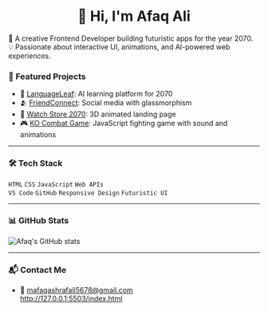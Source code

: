 <h1 align="center">👋 Hi, I'm Afaq Ali</h1>

🚀 A creative Frontend Developer building futuristic apps for the year 2070.  
💡 Passionate about interactive UI, animations, and AI-powered web experiences.

### 🧠 Featured Projects
- 🔮 [LanguageLeaf](https://github.com/thecodeafaq/languageleaf): AI learning platform for 2070
- 🫂 [FriendConnect](https://github.com/thecodeafaq/friendconnect): Social media with glassmorphism
- 🛒 [Watch Store 2070](https://github.com/thecodeafaq/watch-store): 3D animated landing page
- 🎮 [KO Combat Game](https://github.com/thecodeafaq/fighter-game): JavaScript fighting game with sound and animations

---

### 🛠 Tech Stack
`HTML` `CSS` `JavaScript` `Web APIs`  
`VS Code` `GitHub` `Responsive Design` `Futuristic UI`

---

### 📊 GitHub Stats
![Afaq's GitHub stats](https://github-readme-stats.vercel.app/api?username=thecodeafaq&show_icons=true&theme=radical)

---

### 📬 Contact Me
- 📧 mafaqashrafali5678@gmail.com  
http://127.0.0.1:5503/index.html
